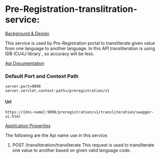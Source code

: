 # Pre-Registration-translitration-service:

[Background & Design](https://github.com/mosip/mosip/blob/SPRINT11_PREREG_TEAM_BRANCH/docs/design/pre-registration/pre-registration-transliteration-service.md)

This service is used by Pre-Registration portal to transliterate given value from one language to another language. In this API transliteration is using IDB ICU4J library , so accuracy will be less.

[Api Documentation](https://github.com/mosip/mosip/wiki/Pre-Registration-Services#transliteration-service-public)

### Default Port and Context Path
```
server.port=9098
server.servlet.context-path=/preregistration/v1
```
#### Url 
```https://{dns-name}:9098/preregistration/v1/transliteration/swagger-ui.html```

[Application Properties](https://github.com/mosip/mosip/blob/master/config/pre-registration-dev.properties)

The following are the Api name use in this service.

1. POST /transliteration/transliterate
This request is used to transliterate one value to another based on given valid language code.
